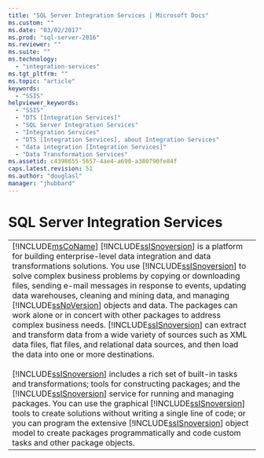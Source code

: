 ```yaml
---
title: "SQL Server Integration Services | Microsoft Docs"
ms.custom: ""
ms.date: "03/02/2017"
ms.prod: "sql-server-2016"
ms.reviewer: ""
ms.suite: ""
ms.technology: 
  - "integration-services"
ms.tgt_pltfrm: ""
ms.topic: "article"
keywords: 
  - "SSIS"
helpviewer_keywords: 
  - "SSIS"
  - "DTS [Integration Services]"
  - "SQL Server Integration Services"
  - "Integration Services"
  - "DTS [Integration Services], about Integration Services"
  - "data integration [Integration Services]"
  - "Data Transformation Services"
ms.assetid: c4398655-5657-4ae4-a690-a380790fe84f
caps.latest.revision: 51
ms.author: "douglasl"
manager: "jhubbard"
---
```

# SQL Server Integration Services
  
  
||  
|-|  
|[!INCLUDE[msCoName](../advanced-analytics/r-services/tutorials/includes/msconame-md.md)] [!INCLUDE[ssISnoversion](../advanced-analytics/r-services/includes/ssisnoversion-md.md)] is a platform for building enterprise-level data integration and data transformations solutions. You use [!INCLUDE[ssISnoversion](../advanced-analytics/r-services/includes/ssisnoversion-md.md)] to solve complex business problems by copying or downloading files, sending e-mail messages in response to events, updating data warehouses, cleaning and mining data, and managing [!INCLUDE[ssNoVersion](../advanced-analytics/r-services/includes/ssnoversion-md.md)] objects and data. The packages can work alone or in concert with other packages to address complex business needs. [!INCLUDE[ssISnoversion](../advanced-analytics/r-services/includes/ssisnoversion-md.md)] can extract and transform data from a wide variety of sources such as XML data files, flat files, and relational data sources, and then load the data into one or more destinations.<br /><br /> [!INCLUDE[ssISnoversion](../advanced-analytics/r-services/includes/ssisnoversion-md.md)] includes a rich set of built-in tasks and transformations; tools for constructing packages; and the [!INCLUDE[ssISnoversion](../advanced-analytics/r-services/includes/ssisnoversion-md.md)] service for running and managing packages. You can use the graphical [!INCLUDE[ssISnoversion](../advanced-analytics/r-services/includes/ssisnoversion-md.md)] tools to create solutions without writing a single line of code; or you can program the extensive [!INCLUDE[ssISnoversion](../advanced-analytics/r-services/includes/ssisnoversion-md.md)] object model to create packages programmatically and code custom tasks and other package objects.
  
  